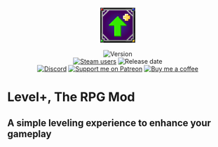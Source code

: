 <div align="center">
  
  ![Level+ logo](https://github.com/NathanielSunday/LevelPlus/raw/main/icon.png)

  ![Version](https://img.shields.io/github/v/release/nathanielsunday/levelplus?color=green&label=current%20version)\
  [![Steam users](https://img.shields.io/steam/downloads/2600460955?color=005777&logo=steam&label=steam%20users)](https://steamcommunity.com/sharedfiles/filedetails/?id=2600460955)
  ![Release date](https://img.shields.io/steam/release-date/2600460955?label=first%20release)\
  [![Discord](https://img.shields.io/discord/1298577898285961258?color=5865F2&logo=discord&label=discord)](https://discord.gg/tgHpw4GP45)
  [![Support me on Patreon](https://img.shields.io/endpoint.svg?url=https%3A%2F%2Fshieldsio-patreon.vercel.app%2Fapi%3Fusername%3Dpoctordepper%26type%3Dpatrons&style=flat)](https://patreon.com/poctordepper)
  [![Buy me a coffee](https://img.shields.io/badge/kofi-Buy_a_coffee-ff5f5f?logo=kofi)](https://ko-fi.com/poctordepper)
</div>

# Level+, The RPG Mod
## A simple leveling experience to enhance your gameplay
